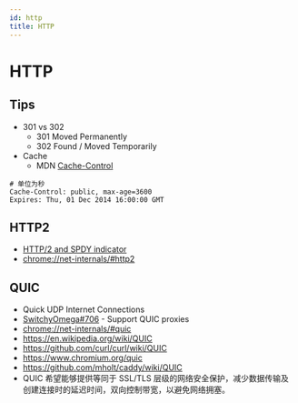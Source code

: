 ```yaml
---
id: http
title: HTTP
---
```


# HTTP

## Tips
* 301 vs 302
  * 301 Moved Permanently
  * 302 Found / Moved Temporarily
* Cache
  * MDN [Cache-Control](https://developer.mozilla.org/en-US/docs/Web/HTTP/Headers/Cache-Control)


```
# 单位为秒
Cache-Control: public, max-age=3600
Expires: Thu, 01 Dec 2014 16:00:00 GMT
```

## HTTP2
* [HTTP/2 and SPDY indicator](https://chrome.google.com/webstore/detail/http2-and-spdy-indicator/mpbpobfflnpcgagjijhmgnchggcjblin)
* [chrome://net-internals/#http2](chrome://net-internals/#http2)

## QUIC
* Quick UDP Internet Connections
* [SwitchyOmega#706](https://github.com/FelisCatus/SwitchyOmega/issues/706) - Support QUIC proxies
* [chrome://net-internals/#quic](chrome://net-internals/#quic)
* https://en.wikipedia.org/wiki/QUIC
* https://github.com/curl/curl/wiki/QUIC
* https://www.chromium.org/quic
* https://github.com/mholt/caddy/wiki/QUIC
* QUIC 希望能够提供等同于 SSL/TLS 层级的网络安全保护，减少数据传输及创建连接时的延迟时间，双向控制带宽，以避免网络拥塞。

